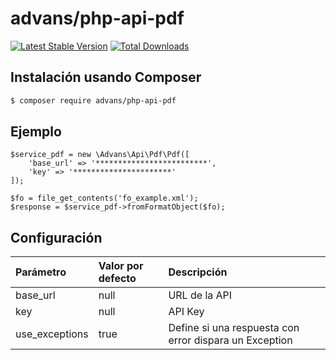 # advans/php-api-pdf

[![Latest Stable Version](https://img.shields.io/packagist/v/advans/php-api-pdf?style=flat-square)](https://packagist.org/packages/advans/php-api-pdf)
[![Total Downloads](https://img.shields.io/packagist/dt/advans/php-api-pdf?style=flat-square)](https://packagist.org/packages/advans/php-api-pdf)

## Instalación usando Composer

```sh
$ composer require advans/php-api-pdf
```

## Ejemplo

````
$service_pdf = new \Advans\Api\Pdf\Pdf([
    'base_url' => '*************************',
    'key' => '**********************'
]);

$fo = file_get_contents('fo_example.xml');
$response = $service_pdf->fromFormatObject($fo);
````

## Configuración

| Parámetro | Valor por defecto | Descripción |
| :--- | :--- | :--- |
| base_url | null | URL de la API |
| key | null | API Key |
| use_exceptions | true | Define si una respuesta con error dispara un Exception
